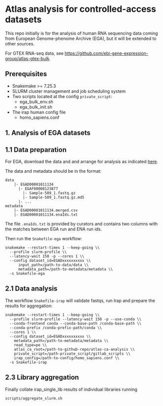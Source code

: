 # Atlas analysis for controlled-access datasets
This repo initially is for the analysis of human RNA sequencing data coming from European Genome-phenome Archive (EGA), but it will be extended to other sources. 

For GTEX RNA-seq data, see https://github.com/ebi-gene-expression-group/atlas-gtex-bulk.

## Prerequisites
- Snakemake >= 7.25.3
- SLURM cluster management and job scheduling system
- Two scripts located at the config `private_script`:
  - ega_bulk_env.sh
  - ega_bulk_init.sh
- The irap human config file
  - homo_sapiens.conf 

## 1. Analysis of EGA datasets

## 1.1 Data preparation
For EGA, download the data and and arrange for analysis as indicated [here](https://github.com/ebi-gene-expression-group/ega_downloader).


The data and metadata should be in the format:

```
data
    |- EGAD00001011134
      |- EGAF00008123877
        |- Sample-509_1.fastq.gz
        |- Sample-509_1.fastq.gz.md5
      |- ...
metadata
    |- EGAD00001011134.merged.csv
    |- EGAD00001011134.enaIds.txt
```
The file `.enaIds.txt` is provided by curators and contains two columns with the matches between EGA run and ENA run ids.

Then run the `Snakefile-ega` workflow:

```
snakemake --restart-times 1 --keep-going \\
  --profile slurm-profile \\
  --latency-wait 150 -p --cores 1 \\
  --config dataset_id=EGADxxxxxxxxxx \\
      input_path=/path-to-data/data \\
      metadata_path=/path-to-metadata/metadata \\
  -s Snakefile-ega

```


## 2.1 Data analysis

The workflow `Snakefile-irap` will validate fastqs, run Irap and prepare the results for aggregation:

```
snakemake --restart-times 1 --keep-going \\
  --profile slurm-profile --latency-wait 150 -p --use-conda \\
  --conda-frontend conda --conda-base-path /conda-base-path \\
  --conda-prefix /conda-prefix-path/conda \\
  --cores 1 \\
  --config dataset_id=EGADxxxxxxxxxx \\
    metadata_path=/path-to-metadata/metadata \\
    read_type=pe \\
    atlas_ca_root=/path-to-github-repo/atlas-ca-analysis \\
    private_script=/path-private_script/gitlab_scripts \\
    irap_config=/path-to-config/homo_sapiens.conf \\
  -s Snakefile-irap

```

## 2.3 Library aggregation

Finally collate irap_single_lib results of individual libraries running

```
scripts/aggregate_slurm.sh
```
